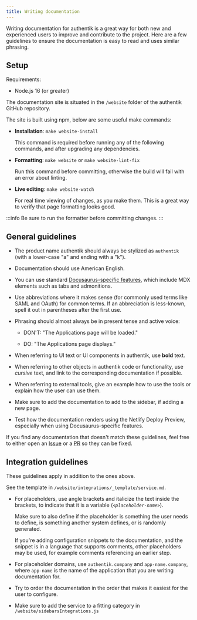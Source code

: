 ```yaml
---
title: Writing documentation
---
```


Writing documentation for authentik is a great way for both new and experienced users to improve and contribute to the project. Here are a few guidelines to ensure
the documentation is easy to read and uses similar phrasing.

## Setup

Requirements:

-   Node.js 16 (or greater)

The documentation site is situated in the `/website` folder of the authentik GitHub repository.

The site is built using npm, below are some useful make commands:

-   **Installation**: `make website-install`

    This command is required before running any of the following commands, and after upgrading any dependencies.

-   **Formatting**: `make website` or `make website-lint-fix`

    Run this command before committing, otherwise the build will fail with an error about linting.

-   **Live editing**: `make website-watch`

    For real time viewing of changes, as you make them. This is a great way to verify that page formatting looks good.

:::info
Be sure to run the formatter before committing changes.
:::

## General guidelines

-   The product name authentik should always be stylized as `authentik` (with a lower-case "a" and ending with a "k").
-   Documentation should use American English.
-   You can use standard [Docusaurus-specific features](https://docusaurus.io/docs/next/markdown-features), which include MDX elements such as tabs and admonitions.
-   Use abbreviations where it makes sense (for commonly used terms like SAML and OAuth) for common terms. If an abbreciation is less-known, spell it out in parentheses after the first use.
-   Phrasing should almost always be in present tense and active voice:

    -   DON'T: "The Applications page will be loaded."

    -   DO: "The Applications page displays."

-   When referring to UI text or UI components in authentik, use **bold** text.
-   When referring to other objects in authentik code or functionality, use _cursive_ text, and link to the corresponding documentation if possible.
-   When referring to external tools, give an example how to use the tools or explain how the user can use them.
-   Make sure to add the documentation to add to the sidebar, if adding a new page.
-   Test how the documentation renders using the Netlify Deploy Preview, especially when using Docusaurus-specific features.

If you find any documentation that doesn't match these guidelines, feel free to either open an [Issue](https://github.com/goauthentik/authentik/issues) or a [PR](https://github.com/goauthentik/authentik/pulls) so they can be fixed.

## Integration guidelines

These guidelines apply in addition to the ones above.

See the template in `/website/integrations/_template/service.md`.

-   For placeholders, use angle brackets and italicize the text inside the brackets, to indicate that it is a variable (_`<placeholder-name>`_).

    Make sure to also define if the placeholder is something the user needs to define, is something another system defines, or is randomly generated.

    If you're adding configuration snippets to the documentation, and the snippet is in a language that supports comments, other placeholders may be used, for example comments referencing an earlier step.

-   For placeholder domains, use `authentik.company` and `app-name.company`, where `app-name` is the name of the application that you are writing documentation for.
-   Try to order the documentation in the order that makes it easiest for the user to configure.

-   Make sure to add the service to a fitting category in `/website/sidebarsIntegrations.js`
